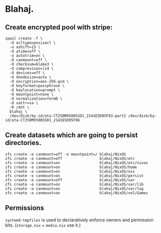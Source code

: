 # Blahaj.

## Create encrypted pool with stripe:

```
zpool create -f \
  -O acltype=posixacl \
  -o ashift=13 \
  -O atime=off \
  -o autotrim=on \
  -O canmount=off \
  -O checksum=blake3 \
  -O compression=lz4 \
  -O devices=off \
  -O dnodesize=auto \
  -O encryption=aes-256-gcm \
  -O keyformat=passphrase \
  -O keylocation=prompt \
  -O mountpoint=none \
  -O normalization=formD \
  -O xattr=sa \
  -R /mnt \
  blahaj \
  /dev/disk/by-id/ata-CT250MX500SSD1_2141E5D95F83-part2 /dev/disk/by-id/ata-CT250MX500SSD1_2141E5D95F96
```

## Create datasets which are going to persist directories.

```
zfs create -o canmount=off -o mountpoint=/ blahaj/NixOS
zfs create -o canmount=off                 blahaj/NixOS/etc
zfs create -o canmount=on                  blahaj/NixOS/etc/nixos
zfs create -o canmount=on                  blahaj/NixOS/home
zfs create -o canmount=on                  blahaj/NixOS/nix
zfs create -o canmount=on                  blahaj/NixOS/persist
zfs create -o canmount=off                 blahaj/NixOS/var
zfs create -o canmount=on                  blahaj/NixOS/var/lib
zfs create -o canmount=on                  blahaj/NixOS/var/log
zfs create -o canmount=on                  blahaj/NixOS/vol/Games
```

## Permissions

`systemd-tmpfiles` is used to declaratively enforce owners and permission bits. (`storage.nix` + `media.nix` use it.)
